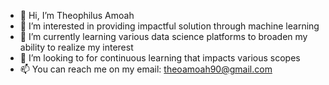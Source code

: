 - 👋 Hi, I’m Theophilus Amoah
- 👀 I’m interested in providing impactful solution through machine learning
- 🌱 I’m currently learning various data science platforms to broaden my ability to realize my interest
- 💞️ I’m looking to for continuous learning that impacts various scopes
- 📫 You can reach me on my email: theoamoah90@gmail.com
